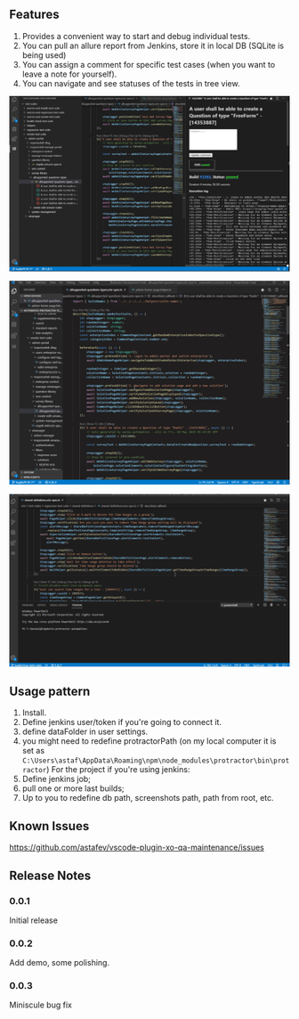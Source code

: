 ## Features

1. Provides a convenient way to start and debug individual tests.
2. You can pull an allure report from Jenkins, store it in local DB (SQLite is being used)
3. You can assign a comment for specific test cases (when you want to leave a note for yourself).
4. You can navigate and see statuses of the tests in tree view.

![IDE View](./Capture.png)

![Demo](./demo1.gif)

![Pulling a build](./demo2.gif)

## Usage pattern

1. Install.
2. Define jenkins user/token if you're going to connect it.
3. define dataFolder in user settings.
4. you might need to redefine protractorPath (on my local computer it is set as `C:\Users\astaf\AppData\Roaming\npm\node_modules\protractor\bin\protractor`)
For the project if you're using jenkins:
1. Define jenkins job;
2. pull one or more last builds;
3. Up to you to redefine db path, screenshots path, path from root, etc.



## Known Issues

https://github.com/astafev/vscode-plugin-xo-qa-maintenance/issues

## Release Notes

### 0.0.1

Initial release

### 0.0.2

Add demo, some polishing.

### 0.0.3

Miniscule bug fix